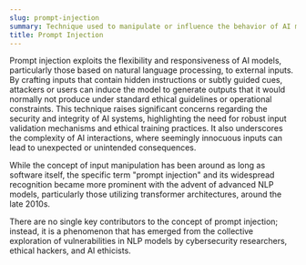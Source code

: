 ```yaml
---
slug: prompt-injection
summary: Technique used to manipulate or influence the behavior of AI models by inserting specific commands or cues into the input prompt.
title: Prompt Injection
---
```


Prompt injection exploits the flexibility and responsiveness of AI models, particularly those based on natural language processing, to external inputs. By crafting inputs that contain hidden instructions or subtly guided cues, attackers or users can induce the model to generate outputs that it would normally not produce under standard ethical guidelines or operational constraints. This technique raises significant concerns regarding the security and integrity of AI systems, highlighting the need for robust input validation mechanisms and ethical training practices. It also underscores the complexity of AI interactions, where seemingly innocuous inputs can lead to unexpected or unintended consequences.

While the concept of input manipulation has been around as long as software itself, the specific term "prompt injection" and its widespread recognition became more prominent with the advent of advanced NLP models, particularly those utilizing transformer architectures, around the late 2010s.

There are no single key contributors to the concept of prompt injection; instead, it is a phenomenon that has emerged from the collective exploration of vulnerabilities in NLP models by cybersecurity researchers, ethical hackers, and AI ethicists.

